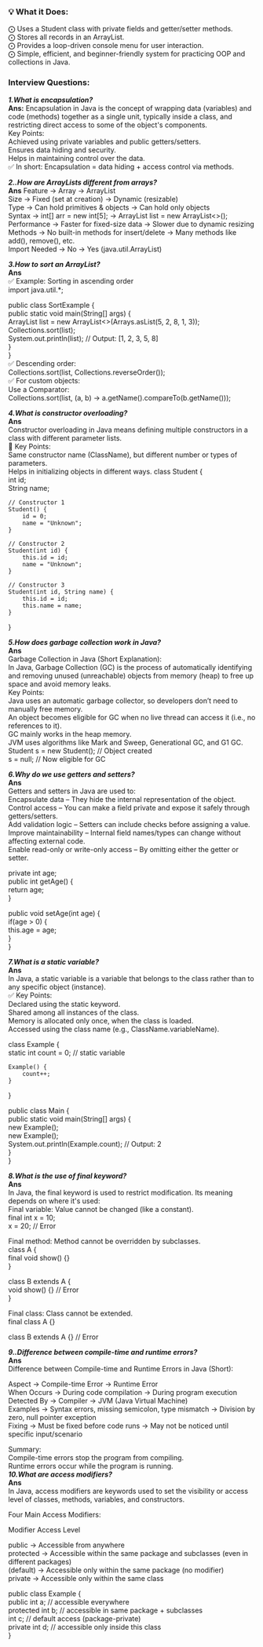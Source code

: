  ### 💡 What it Does:
 ⨀ Uses a Student class with private fields and getter/setter methods.  
 ⨀ Stores all records in an ArrayList<Student>.  
 ⨀ Provides a loop-driven console menu for user interaction.  
 ⨀ Simple, efficient, and beginner-friendly system for practicing OOP and collections in Java.   


### Interview Questions:

***1.What is encapsulation?***  
**Ans:**  Encapsulation in Java is the concept of wrapping data (variables) and code (methods) together as a single unit, typically inside a class, and restricting direct access to some of the object's components.  
Key Points:  
Achieved using private variables and public getters/setters.  
Ensures data hiding and security.  
Helps in maintaining control over the data.  
✅ In short: Encapsulation = data hiding + access control via methods.  

***2..How are ArrayLists different from arrays?***  
**Ans**  Feature ->	Array	-> ArrayList  
Size	-> Fixed (set at creation)	-> Dynamic (resizable)  
Type	-> Can hold primitives & objects	-> Can hold only objects  
Syntax	-> int[] arr = new int[5];	-> ArrayList<Integer> list = new ArrayList<>();  
Performance	-> Faster for fixed-size data	-> Slower due to dynamic resizing  
Methods	-> No built-in methods for insert/delete	-> Many methods like add(), remove(), etc.  
Import Needed	-> No	-> Yes (java.util.ArrayList)  


***3.How to sort an ArrayList?***  
**Ans**  
✅ Example: Sorting in ascending order  
import java.util.*;

public class SortExample {  
    public static void main(String[] args) {  
        ArrayList<Integer> list = new ArrayList<>(Arrays.asList(5, 2, 8, 1, 3));  
        Collections.sort(list);  
        System.out.println(list); // Output: [1, 2, 3, 5, 8]  
    }  
}  
✅ Descending order:  
Collections.sort(list, Collections.reverseOrder());  
✅ For custom objects:  
Use a Comparator:  
Collections.sort(list, (a, b) -> a.getName().compareTo(b.getName()));  



***4.What is constructor overloading?***  
**Ans**   
Constructor overloading in Java means defining multiple constructors in a class with different parameter lists.  
🔹 Key Points:  
Same constructor name (ClassName), but different number or types of parameters.  
Helps in initializing objects in different ways. 
class Student {  
    int id;  
    String name;  

    // Constructor 1  
    Student() {  
        id = 0;  
        name = "Unknown";  
    }  

    // Constructor 2  
    Student(int id) {  
        this.id = id;  
        name = "Unknown";  
    }  

    // Constructor 3  
    Student(int id, String name) {   
        this.id = id;  
        this.name = name;  
    }   
}  

***5.How does garbage collection work in Java?***  
**Ans**  
Garbage Collection in Java (Short Explanation):  
In Java, Garbage Collection (GC) is the process of automatically identifying and removing unused (unreachable) objects from memory (heap) to free up space and avoid memory leaks.  
Key Points:  
Java uses an automatic garbage collector, so developers don’t need to manually free memory.  
An object becomes eligible for GC when no live thread can access it (i.e., no references to it).  
GC mainly works in the heap memory.  
JVM uses algorithms like Mark and Sweep, Generational GC, and G1 GC.  
Student s = new Student(); // Object created  
s = null; // Now eligible for GC  

***6.Why do we use getters and setters?***   
**Ans**  
Getters and setters in Java are used to:  
Encapsulate data – They hide the internal representation of the object.  
Control access – You can make a field private and expose it safely through getters/setters.  
Add validation logic – Setters can include checks before assigning a value.  
Improve maintainability – Internal field names/types can change without affecting external code.  
Enable read-only or write-only access – By omitting either the getter or setter.  


private int age;  
public int getAge() {  
    return age;  
}  

public void setAge(int age) {  
    if(age > 0) {  
        this.age = age;  
    }  
}  

***7.What is a static variable?***  
**Ans**  
In Java, a static variable is a variable that belongs to the class rather than to any specific object (instance).  
✅ Key Points:  
Declared using the static keyword.  
Shared among all instances of the class.  
Memory is allocated only once, when the class is loaded.  
Accessed using the class name (e.g., ClassName.variableName).  

class Example {  
    static int count = 0; // static variable  

    Example() {  
        count++;  
    }  
}  

public class Main {  
    public static void main(String[] args) {  
        new Example();  
        new Example();  
        System.out.println(Example.count); // Output: 2  
    }  
}  


***8.What is the use of final keyword?***  
**Ans**  
In Java, the final keyword is used to restrict modification. Its meaning depends on where it's used:  
Final variable: Value cannot be changed (like a constant).  
final int x = 10;  
x = 20; // Error  

Final method: Method cannot be overridden by subclasses.  
class A {  
    final void show() {}  
}  

class B extends A {  
    void show() {} // Error  
}  

Final class: Class cannot be extended.  
final class A {}  

class B extends A {} // Error  


***9..Difference between compile-time and runtime errors?***  
**Ans**  
Difference between Compile-time and Runtime Errors in Java (Short):  

Aspect ->	Compile-time Error	-> Runtime Error  
When Occurs	-> During code compilation	-> During program execution  
Detected By	-> Compiler	-> JVM (Java Virtual Machine)  
Examples	-> Syntax errors, missing semicolon, type mismatch	-> Division by zero, null pointer exception  
Fixing	-> Must be fixed before code runs	-> May not be noticed until specific input/scenario  

Summary:  
Compile-time errors stop the program from compiling.  
Runtime errors occur while the program is running.   
***10.What are access modifiers?***  
**Ans**  
In Java, access modifiers are keywords used to set the visibility or access level of classes, methods, variables, and constructors.  

Four Main Access Modifiers:  

Modifier	Access Level  

public	-> Accessible from anywhere  
protected	-> Accessible within the same package and subclasses (even in different packages)  
(default)	-> Accessible only within the same package (no modifier)  
private	-> Accessible only within the same class  

public class Example {  
    public int a;        // accessible everywhere  
    protected int b;     // accessible in same package + subclasses  
    int c;               // default access (package-private)  
    private int d;       // accessible only inside this class  
}  

